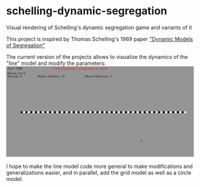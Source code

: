 # schelling-dynamic-segregation
Visual rendering of Schelling's dynamic segregation game and variants of it

This project is inspired by Thomas Schelling's 1969 paper ["Dynamic Models of Segregation"](https://www.stat.berkeley.edu/~aldous/157/Papers/Schelling_Seg_Models.pdf)

The current version of the projects allows to visualize the dynamics of the "line" model and modify the parameters: 
![alt text](https://github.com/youcefm/schelling-dynamic-segregation/blob/master/segregation_game_demo2.gif)

I hope to make the line model code more general to make modifications and generalizations easier, and in parallel, add the grid model as well as a circle model.
